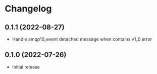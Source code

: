 # Changelog

## 0.1.1 (2022-08-27)

* Handle amqp10_event detached message when contains v1_0.error

## 0.1.0 (2022-07-26)

* Initial release


